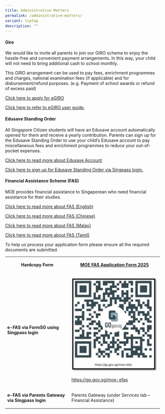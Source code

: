 ```yaml
---
title: Administrative Matters
permalink: /administrative-matters/
variant: tiptap
description: ""
---
```

<h4><strong>Giro</strong></h4>
<p>We would like to invite all parents to join our GIRO scheme to enjoy the
hassle-free and convenient payment arrangements. In this way, your child
will not need to bring additional cash to school monthly.</p>
<p>This GIRO arrangement can be used to pay fees, enrichment programmes and
charges, national examination fees (if applicable) and for disbursement/refund
purposes. (e.g. Payment of school awards or refund of excess paid)</p>
<p><a href="https://www.moe.gov.sg/financial-matters/fees/egiro" rel="noopener nofollow" target="_blank">Click here to apply for eGIRO</a>
</p>
<p><a href="/files/P1 Orientation 2025/egiro_user_guide_sep23.pdf" rel="noopener nofollow" target="_blank">Click here to refer to eGIRO user guide.</a>
</p>
<h4><strong>Edusave Standing Order</strong></h4>
<p>All Singapore Citizen students will have an Edusave account automatically
opened for them and receive a yearly contribution. Parents can sign up
for the Edusave Standing Order to use your child’s Edusave account to pay
miscellaneous fees and enrichment programmes to reduce your out-of-pocket
expenses.</p>
<p><a href="https://www.moe.gov.sg/financial-matters/edusave-account" rel="noopener nofollow" target="_blank">Click here to read more about Edusave Account</a>
</p>
<p><a href="https://form.gov.sg/5be24a1bb3f842000fdc4e59" rel="noopener nofollow" target="_blank">Click here to sign up for Edusave Standing Order via Singpass login.</a>
</p>
<h4><strong>Financial Assistance Scheme (FAS)</strong></h4>
<p>MOE provides financial assistance to Singaporean who need financial assistance
for their studies.</p>
<p><a href="/files/P1 Orientation 2025/Document_4a_MOE_FAS_pamphlet_EL.pdf" rel="noopener nofollow" target="_blank">Click here to read more about FAS (English)</a>
</p>
<p><a href="/files/P1 Orientation 2025/Document_4a_MOE_FAS_pamphlet_Chinese.pdf" rel="noopener nofollow" target="_blank">Click here to read more about FAS (Chinese)</a>
</p>
<p><a href="/files/P1 Orientation 2025/Document_4a_MOE_FAS_pamphlet_Malay.pdf" rel="noopener nofollow" target="_blank">Click here to read more about FAS (Malay)</a>
</p>
<p><a href="/files/P1 Orientation 2025/Document_4a_MOE_FAS_pamphlet_Tamil.pdf" rel="noopener nofollow" target="_blank">Click here to read more about FAS (Tamil)</a>
</p>
<p>To help us process your application form please ensure all the required
documents are submitted.</p>
<table style="minWidth: 50px">
<colgroup>
<col>
<col>
</colgroup>
<tbody>
<tr>
<th rowspan="1" colspan="1">
<p>Hardcopy Form</p>
</th>
<th rowspan="1" colspan="1">
<p><a href="/files/P1 Orientation 2025/MOE_FAS_Appilcation_Form_2025.pdf" rel="noopener nofollow" target="_blank">MOE FAS Application Form 2025</a>
</p>
</th>
</tr>
<tr>
<td rowspan="1" colspan="1">
<p><strong>e-FAS via FormSG using Singpass login</strong>
</p>
</td>
<td rowspan="1" colspan="1">
<p></p>
<div class="isomer-image-wrapper">
<img style="width: 100%" height="auto" width="100%" alt="" src="/images/P1 Orientation 2025/MOE_FAS_2025.png">
</div>
<p><a href="https://go.gov.sg/moe-efas" rel="noopener nofollow" target="_blank">https://go.gov.sg/moe-efas</a>
</p>
</td>
</tr>
<tr>
<td rowspan="1" colspan="1">
<p><strong>e-FAS via Parents Gateway via Singpass login</strong>
</p>
</td>
<td rowspan="1" colspan="1">
<p>Parents Gateway (under Services tab – Financial Assistance)</p>
</td>
</tr>
</tbody>
</table>
<p></p>
<p></p>
<p></p>
<p></p>
<p></p>